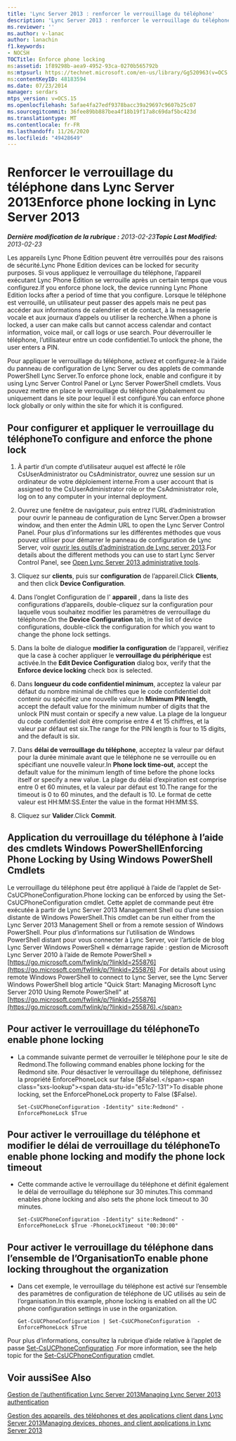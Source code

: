 ```yaml
---
title: 'Lync Server 2013 : renforcer le verrouillage du téléphone'
description: 'Lync Server 2013 : renforcer le verrouillage du téléphone.'
ms.reviewer: ''
ms.author: v-lanac
author: lanachin
f1.keywords:
- NOCSH
TOCTitle: Enforce phone locking
ms:assetid: 1f89298b-aea9-4952-93ca-0270b565792b
ms:mtpsurl: https://technet.microsoft.com/en-us/library/Gg520963(v=OCS.15)
ms:contentKeyID: 48183594
ms.date: 07/23/2014
manager: serdars
mtps_version: v=OCS.15
ms.openlocfilehash: 5afae4fa27edf9378bacc39a29697c9607b25c07
ms.sourcegitcommit: 36fee89bb887bea4f18b19f17a8c69daf5bc423d
ms.translationtype: MT
ms.contentlocale: fr-FR
ms.lasthandoff: 11/26/2020
ms.locfileid: "49428649"
---
```

# <a name="enforce-phone-locking-in-lync-server-2013"></a><span data-ttu-id="e51c7-103">Renforcer le verrouillage du téléphone dans Lync Server 2013</span><span class="sxs-lookup"><span data-stu-id="e51c7-103">Enforce phone locking in Lync Server 2013</span></span>

<div data-xmlns="http://www.w3.org/1999/xhtml">

<div class="topic" data-xmlns="http://www.w3.org/1999/xhtml" data-msxsl="urn:schemas-microsoft-com:xslt" data-cs="https://msdn.microsoft.com/">

<div data-asp="https://msdn2.microsoft.com/asp">



</div>

<div id="mainSection">

<div id="mainBody"><span data-ttu-id="e51c7-104">

<span> </span></span><span class="sxs-lookup"><span data-stu-id="e51c7-104">

<span> </span></span></span>

<span data-ttu-id="e51c7-105">_**Dernière modification de la rubrique :** 2013-02-23_</span><span class="sxs-lookup"><span data-stu-id="e51c7-105">_**Topic Last Modified:** 2013-02-23_</span></span>

<span data-ttu-id="e51c7-106">Les appareils Lync Phone Edition peuvent être verrouillés pour des raisons de sécurité.</span><span class="sxs-lookup"><span data-stu-id="e51c7-106">Lync Phone Edition devices can be locked for security purposes.</span></span> <span data-ttu-id="e51c7-107">Si vous appliquez le verrouillage du téléphone, l’appareil exécutant Lync Phone Edition se verrouille après un certain temps que vous configurez.</span><span class="sxs-lookup"><span data-stu-id="e51c7-107">If you enforce phone lock, the device running Lync Phone Edition locks after a period of time that you configure.</span></span> <span data-ttu-id="e51c7-108">Lorsque le téléphone est verrouillé, un utilisateur peut passer des appels mais ne peut pas accéder aux informations de calendrier et de contact, à la messagerie vocale et aux journaux d’appels ou utiliser la recherche.</span><span class="sxs-lookup"><span data-stu-id="e51c7-108">When a phone is locked, a user can make calls but cannot access calendar and contact information, voice mail, or call logs or use search.</span></span> <span data-ttu-id="e51c7-109">Pour déverrouiller le téléphone, l’utilisateur entre un code confidentiel.</span><span class="sxs-lookup"><span data-stu-id="e51c7-109">To unlock the phone, the user enters a PIN.</span></span>

<span data-ttu-id="e51c7-110">Pour appliquer le verrouillage du téléphone, activez et configurez-le à l’aide du panneau de configuration de Lync Server ou des applets de commande PowerShell Lync Server.</span><span class="sxs-lookup"><span data-stu-id="e51c7-110">To enforce phone lock, enable and configure it by using Lync Server Control Panel or Lync Server PowerShell cmdlets.</span></span> <span data-ttu-id="e51c7-111">Vous pouvez mettre en place le verrouillage du téléphone globalement ou uniquement dans le site pour lequel il est configuré.</span><span class="sxs-lookup"><span data-stu-id="e51c7-111">You can enforce phone lock globally or only within the site for which it is configured.</span></span>

<div>

## <a name="to-configure-and-enforce-the-phone-lock"></a><span data-ttu-id="e51c7-112">Pour configurer et appliquer le verrouillage du téléphone</span><span class="sxs-lookup"><span data-stu-id="e51c7-112">To configure and enforce the phone lock</span></span>

1.  <span data-ttu-id="e51c7-113">À partir d’un compte d’utilisateur auquel est affecté le rôle CsUserAdministrator ou CsAdministrator, ouvrez une session sur un ordinateur de votre déploiement interne.</span><span class="sxs-lookup"><span data-stu-id="e51c7-113">From a user account that is assigned to the CsUserAdministrator role or the CsAdministrator role, log on to any computer in your internal deployment.</span></span>

2.  <span data-ttu-id="e51c7-114">Ouvrez une fenêtre de navigateur, puis entrez l’URL d’administration pour ouvrir le panneau de configuration de Lync Server.</span><span class="sxs-lookup"><span data-stu-id="e51c7-114">Open a browser window, and then enter the Admin URL to open the Lync Server Control Panel.</span></span> <span data-ttu-id="e51c7-115">Pour plus d’informations sur les différentes méthodes que vous pouvez utiliser pour démarrer le panneau de configuration de Lync Server, voir [ouvrir les outils d’administration de Lync server 2013](lync-server-2013-open-lync-server-administrative-tools.md).</span><span class="sxs-lookup"><span data-stu-id="e51c7-115">For details about the different methods you can use to start Lync Server Control Panel, see [Open Lync Server 2013 administrative tools](lync-server-2013-open-lync-server-administrative-tools.md).</span></span>

3.  <span data-ttu-id="e51c7-116">Cliquez sur **clients**, puis sur **configuration** de l’appareil.</span><span class="sxs-lookup"><span data-stu-id="e51c7-116">Click **Clients**, and then click **Device Configuration**.</span></span>

4.  <span data-ttu-id="e51c7-117">Dans l’onglet Configuration de l' **appareil** , dans la liste des configurations d’appareils, double-cliquez sur la configuration pour laquelle vous souhaitez modifier les paramètres de verrouillage du téléphone.</span><span class="sxs-lookup"><span data-stu-id="e51c7-117">On the **Device Configuration** tab, in the list of device configurations, double-click the configuration for which you want to change the phone lock settings.</span></span>

5.  <span data-ttu-id="e51c7-118">Dans la boîte de dialogue **modifier la configuration** de l’appareil, vérifiez que la case à cocher appliquer le **verrouillage du périphérique** est activée.</span><span class="sxs-lookup"><span data-stu-id="e51c7-118">In the **Edit Device Configuration** dialog box, verify that the **Enforce device locking** check box is selected.</span></span>

6.  <span data-ttu-id="e51c7-119">Dans **longueur du code confidentiel minimum**, acceptez la valeur par défaut du nombre minimal de chiffres que le code confidentiel doit contenir ou spécifiez une nouvelle valeur.</span><span class="sxs-lookup"><span data-stu-id="e51c7-119">In **Minimum PIN length**, accept the default value for the minimum number of digits that the unlock PIN must contain or specify a new value.</span></span> <span data-ttu-id="e51c7-120">La plage de la longueur du code confidentiel doit être comprise entre 4 et 15 chiffres, et la valeur par défaut est six.</span><span class="sxs-lookup"><span data-stu-id="e51c7-120">The range for the PIN length is four to 15 digits, and the default is six.</span></span>

7.  <span data-ttu-id="e51c7-121">Dans **délai de verrouillage du téléphone**, acceptez la valeur par défaut pour la durée minimale avant que le téléphone ne se verrouille ou en spécifiant une nouvelle valeur.</span><span class="sxs-lookup"><span data-stu-id="e51c7-121">In **Phone lock time-out**, accept the default value for the minimum length of time before the phone locks itself or specify a new value.</span></span> <span data-ttu-id="e51c7-122">La plage du délai d’expiration est comprise entre 0 et 60 minutes, et la valeur par défaut est 10.</span><span class="sxs-lookup"><span data-stu-id="e51c7-122">The range for the timeout is 0 to 60 minutes, and the default is 10.</span></span> <span data-ttu-id="e51c7-123">Le format de cette valeur est HH:MM:SS.</span><span class="sxs-lookup"><span data-stu-id="e51c7-123">Enter the value in the format HH:MM:SS.</span></span>

8.  <span data-ttu-id="e51c7-124">Cliquez sur **Valider**.</span><span class="sxs-lookup"><span data-stu-id="e51c7-124">Click **Commit**.</span></span>

</div>

<div>

## <a name="enforcing-phone-locking-by-using-windows-powershell-cmdlets"></a><span data-ttu-id="e51c7-125">Application du verrouillage du téléphone à l’aide des cmdlets Windows PowerShell</span><span class="sxs-lookup"><span data-stu-id="e51c7-125">Enforcing Phone Locking by Using Windows PowerShell Cmdlets</span></span>

<span data-ttu-id="e51c7-126">Le verrouillage du téléphone peut être appliqué à l’aide de l’applet de Set-CsUCPhoneConfiguration.</span><span class="sxs-lookup"><span data-stu-id="e51c7-126">Phone locking can be enforced by using the Set-CsUCPhoneConfiguration cmdlet.</span></span> <span data-ttu-id="e51c7-127">Cette applet de commande peut être exécutée à partir de Lync Server 2013 Management Shell ou d’une session distante de Windows PowerShell.</span><span class="sxs-lookup"><span data-stu-id="e51c7-127">This cmdlet can be run either from the Lync Server 2013 Management Shell or from a remote session of Windows PowerShell.</span></span> <span data-ttu-id="e51c7-128">Pour plus d’informations sur l’utilisation de Windows PowerShell distant pour vous connecter à Lync Server, voir l’article de blog Lync Server Windows PowerShell « démarrage rapide : gestion de Microsoft Lync Server 2010 à l’aide de Remote PowerShell » [https://go.microsoft.com/fwlink/p/?linkId=255876](https://go.microsoft.com/fwlink/p/?linkid=255876) .</span><span class="sxs-lookup"><span data-stu-id="e51c7-128">For details about using remote Windows PowerShell to connect to Lync Server, see the Lync Server Windows PowerShell blog article "Quick Start: Managing Microsoft Lync Server 2010 Using Remote PowerShell" at [https://go.microsoft.com/fwlink/p/?linkId=255876](https://go.microsoft.com/fwlink/p/?linkid=255876).</span></span>

<div>

## <a name="to-enable-phone-locking"></a><span data-ttu-id="e51c7-129">Pour activer le verrouillage du téléphone</span><span class="sxs-lookup"><span data-stu-id="e51c7-129">To enable phone locking</span></span>

  - <span data-ttu-id="e51c7-130">La commande suivante permet de verrouiller le téléphone pour le site de Redmond.</span><span class="sxs-lookup"><span data-stu-id="e51c7-130">The following command enables phone locking for the Redmond site.</span></span> <span data-ttu-id="e51c7-131">Pour désactiver le verrouillage du téléphone, définissez la propriété EnforcePhoneLock sur false ($False).</span><span class="sxs-lookup"><span data-stu-id="e51c7-131">To disable phone locking, set the EnforcePhoneLock property to False ($False).</span></span>
    
        Set-CsUCPhoneConfiguration -Identity" site:Redmond" -EnforcePhoneLock $True

</div>

<div>

## <a name="to-enable-phone-locking-and-modify-the-phone-lock-timeout"></a><span data-ttu-id="e51c7-132">Pour activer le verrouillage du téléphone et modifier le délai de verrouillage du téléphone</span><span class="sxs-lookup"><span data-stu-id="e51c7-132">To enable phone locking and modify the phone lock timeout</span></span>

  - <span data-ttu-id="e51c7-133">Cette commande active le verrouillage du téléphone et définit également le délai de verrouillage du téléphone sur 30 minutes.</span><span class="sxs-lookup"><span data-stu-id="e51c7-133">This command enables phone locking and also sets the phone lock timeout to 30 minutes.</span></span>
    
        Set-CsUCPhoneConfiguration -Identity" site:Redmond" -EnforcePhoneLock $True -PhoneLockTimeout "00:30:00"

</div>

<div>

## <a name="to-enable-phone-locking-throughout-the-organization"></a><span data-ttu-id="e51c7-134">Pour activer le verrouillage du téléphone dans l’ensemble de l’Organisation</span><span class="sxs-lookup"><span data-stu-id="e51c7-134">To enable phone locking throughout the organization</span></span>

  - <span data-ttu-id="e51c7-135">Dans cet exemple, le verrouillage du téléphone est activé sur l’ensemble des paramètres de configuration de téléphone de UC utilisés au sein de l’organisation.</span><span class="sxs-lookup"><span data-stu-id="e51c7-135">In this example, phone locking is enabled on all the UC phone configuration settings in use in the organization.</span></span>
    
        Get-CsUCPhoneConfiguration | Set-CsUCPhoneConfiguration  -EnforcePhoneLock $True

</div>

<span data-ttu-id="e51c7-136">Pour plus d’informations, consultez la rubrique d’aide relative à l’applet de passe [Set-CsUCPhoneConfiguration](https://docs.microsoft.com/powershell/module/skype/Set-CsUCPhoneConfiguration) .</span><span class="sxs-lookup"><span data-stu-id="e51c7-136">For more information, see the help topic for the [Set-CsUCPhoneConfiguration](https://docs.microsoft.com/powershell/module/skype/Set-CsUCPhoneConfiguration) cmdlet.</span></span>

</div>

<div>

## <a name="see-also"></a><span data-ttu-id="e51c7-137">Voir aussi</span><span class="sxs-lookup"><span data-stu-id="e51c7-137">See Also</span></span>


[<span data-ttu-id="e51c7-138">Gestion de l’authentification Lync Server 2013</span><span class="sxs-lookup"><span data-stu-id="e51c7-138">Managing Lync Server 2013 authentication</span></span>](lync-server-2013-managing-lync-server-authentication.md)  


[<span data-ttu-id="e51c7-139">Gestion des appareils, des téléphones et des applications client dans Lync Server 2013</span><span class="sxs-lookup"><span data-stu-id="e51c7-139">Managing devices, phones, and client applications in Lync Server 2013</span></span>](lync-server-2013-managing-devices-phones-and-client-applications.md)  
  

<span data-ttu-id="e51c7-140"></div>

</div>

<span> </span>

</div>

</div>

</span><span class="sxs-lookup"><span data-stu-id="e51c7-140"></div>

</div>

<span> </span>

</div>

</div>

</span></span></div>

